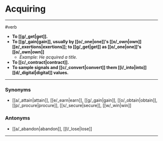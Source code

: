 # Acquiring
---
#verb
- **To [[g/_get|get]].**
- **To [[g/_gain|gain]], usually by [[o/_one|one]]'s [[o/_own|own]] [[e/_exertions|exertions]]; to [[g/_get|get]] as [[o/_one|one]]'s [[o/_own|own]]**
	- _Example: He acquired a title._
- **To [[c/_contract|contract]].**
- **To sample signals and [[c/_convert|convert]] them [[i/_into|into]] [[d/_digital|digital]] values.**
---
### Synonyms
- [[a/_attain|attain]], [[e/_earn|earn]], [[g/_gain|gain]], [[o/_obtain|obtain]], [[p/_procure|procure]], [[s/_secure|secure]], [[w/_win|win]]
### Antonyms
- [[a/_abandon|abandon]], [[l/_lose|lose]]
---
